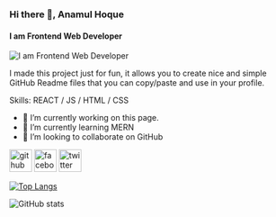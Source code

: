 ### Hi there 👋, Anamul Hoque
#### I am Frontend Web Developer
![I am Frontend Web Developer](https://camo.githubusercontent.com/be392766df2221433036602c266b7145afc3d02ff36a9fae09114fd0dc98bac1/68747470733a2f2f7265732e636c6f7564696e6172792e636f6d2f736e796b2f696d6167652f75706c6f61642f76313632303035343331382f776f726470726573732d73796e632f626c6f672d62616e6e65722d6769746875622d7363616e6e696e672e706e67)

I made this project just for fun, it allows you to create nice and simple GitHub Readme files that you can copy/paste and use in your profile.

Skills: REACT / JS / HTML / CSS

- 🔭 I’m currently working on this page. 
- 🌱 I’m currently learning MERN 
- 👯 I’m looking to collaborate on GitHub 


[<img src='https://cdn.jsdelivr.net/npm/simple-icons@3.0.1/icons/github.svg' alt='github' height='40'>](https://github.com/Anamul-Hoque37)  [<img src='https://cdn.jsdelivr.net/npm/simple-icons@3.0.1/icons/facebook.svg' alt='facebook' height='40'>](https://www.facebook.com/anamul.hoque.7583)  [<img src='https://cdn.jsdelivr.net/npm/simple-icons@3.0.1/icons/twitter.svg' alt='twitter' height='40'>](https://twitter.com/@AnamulHoqu12564)  

[![Top Langs](https://github-readme-stats.vercel.app/api/top-langs/?username=Anamul-Hoque37)](https://github.com/anuraghazra/github-readme-stats)

![GitHub stats](https://github-readme-stats.vercel.app/api?username=Anamul-Hoque37&show_icons=true)  

